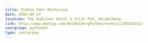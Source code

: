 ```yaml
---
title: Python Peer Mentoring
date: 2016-04-27
location: The Dubliner Hotel & Irish Pub, Heidelberg
link: http://www.meetup.com/HeidelbergPython/events/230343152/
usergroup: pythonhd
type: usergroup
---
```


